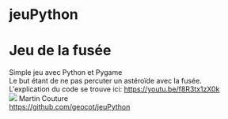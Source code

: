 # jeuPython
# Jeu de la fusée
Simple jeu avec Python et Pygame \
Le but étant de ne pas percuter un astéroïde avec la fusée.\
L'explication du code se trouve ici: https://youtu.be/f8R3tx1zX0k
\
![](https://github.com/geocot/jeuPython/blob/main/animation.gif)
Martin Couture\
https://github.com/geocot/jeuPython
